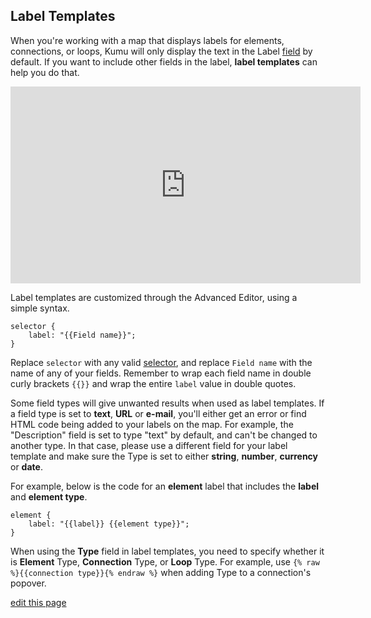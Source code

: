 ## Label Templates

When you're working with a map that displays labels for elements, connections, or loops, Kumu will only display the text in the Label [field](/guides/fields.html) by default. If you want to include other fields in the label, **label templates** can help you do that.

<p><iframe width="560" height="315" src="https://www.youtube.com/embed/tqF5xJ9MfZo" frameborder="0" allowfullscreen></iframe></p>

Label templates are customized through the Advanced Editor, using a simple syntax.

```
selector {
    label: "{{Field name}}";
}
```

Replace `selector` with any valid [selector](/guides/selectors.html), and replace `Field name` with the name of any of your fields. Remember to wrap each field name in double curly brackets `{{}}` and wrap the entire `label` value in double quotes.

<p class="alert alert-warning">
Some field types will give unwanted results when used as label templates. If a field type is set to <strong>text</strong>, <strong>URL</strong> or <strong>e-mail</strong>, you'll either get an error or find HTML code being added to your labels on the map. For example, the "Description" field is set to type "text" by default, and can't be changed to another type. In that case, please use a different field for your label template and make sure the Type is set to either <strong>string</strong>, <strong>number</strong>, <strong>currency</strong> or <strong>date</strong>.
</p>

For example, below is the code for an **element** label that includes the **label** and **element type**.
```
element {
    label: "{{label}} {{element type}}";
}
```

<p class="alert alert-info">
When using the <strong>Type</strong> field in label templates, you need to specify whether it is <strong>Element</strong> Type, <strong>Connection</strong> Type, or <strong>Loop</strong> Type. For example, use <code>{% raw %}{{connection type}}{% endraw %}</code> when adding Type to a connection's popover.
</p>

<span class="edit-link"><a href="https://github.com/kumu/docs/blob/master/guides/label-templates.md" target="_blank"><i class="fa fa-github"></i> edit this page</a></span>

